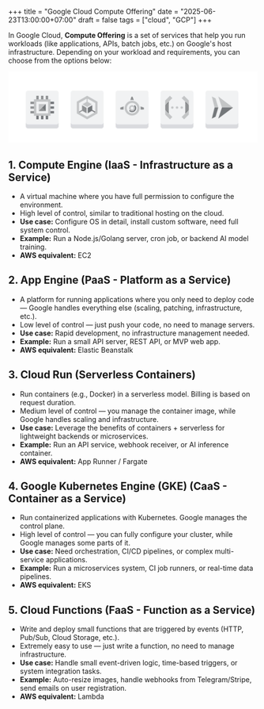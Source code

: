 +++
title = "Google Cloud Compute Offering"
date = "2025-06-23T13:00:00+07:00"
draft = false
tags = ["cloud", "GCP"]
+++

In Google Cloud, **Compute Offering** is a set of services that help you run workloads (like applications, APIs, batch jobs, etc.) on Google's host infrastructure. Depending on your workload and requirements, you can choose from the options below:


![gg-cloud-comute-offering](gg-compute-offering.png)

## 1. Compute Engine (IaaS - Infrastructure as a Service)
- A virtual machine where you have full permission to configure the environment.
- High level of control, similar to traditional hosting on the cloud.
- **Use case:** Configure OS in detail, install custom software, need full system control.
- **Example:** Run a Node.js/Golang server, cron job, or backend AI model training.
- **AWS equivalent:** EC2

## 2. App Engine (PaaS - Platform as a Service)
- A platform for running applications where you only need to deploy code — Google handles everything else (scaling, patching, infrastructure, etc.).
- Low level of control — just push your code, no need to manage servers.
- **Use case:** Rapid development, no infrastructure management needed.
- **Example:** Run a small API server, REST API, or MVP web app.
- **AWS equivalent:** Elastic Beanstalk

## 3. Cloud Run (Serverless Containers)
- Run containers (e.g., Docker) in a serverless model. Billing is based on request duration.
- Medium level of control — you manage the container image, while Google handles scaling and infrastructure.
- **Use case:** Leverage the benefits of containers + serverless for lightweight backends or microservices.
- **Example:** Run an API service, webhook receiver, or AI inference container.
- **AWS equivalent:** App Runner / Fargate

## 4. Google Kubernetes Engine (GKE) (CaaS - Container as a Service)
- Run containerized applications with Kubernetes. Google manages the control plane.
- High level of control — you can fully configure your cluster, while Google manages some parts of it.
- **Use case:** Need orchestration, CI/CD pipelines, or complex multi-service applications.
- **Example:** Run a microservices system, CI job runners, or real-time data pipelines.
- **AWS equivalent:** EKS

## 5. Cloud Functions (FaaS - Function as a Service)
- Write and deploy small functions that are triggered by events (HTTP, Pub/Sub, Cloud Storage, etc.).
- Extremely easy to use — just write a function, no need to manage infrastructure.
- **Use case:** Handle small event-driven logic, time-based triggers, or system integration tasks.
- **Example:** Auto-resize images, handle webhooks from Telegram/Stripe, send emails on user registration.
- **AWS equivalent:** Lambda
